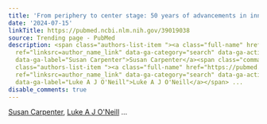 ```yaml
---
title: 'From periphery to center stage: 50 years of advancements in innate immunity.'
date: '2024-07-15'
linkTitle: https://pubmed.ncbi.nlm.nih.gov/39019038
source: Trending page - PubMed
description: <span class="authors-list-item "><a class="full-name" href="https://pubmed.ncbi.nlm.nih.gov/?term=Carpenter+S&amp;cauthor_id=39019038"
  ref="linksrc=author_name_link" data-ga-category="search" data-ga-action="author_link"
  data-ga-label="Susan Carpenter">Susan Carpenter</a><span class="comma">,&nbsp;</span></span><span
  class="authors-list-item "><a class="full-name" href="https://pubmed.ncbi.nlm.nih.gov/?term=O%27Neill+LAJ&amp;cauthor_id=39019038"
  ref="linksrc=author_name_link" data-ga-category="search" data-ga-action="author_link"
  data-ga-label="Luke A J O'Neill">Luke A J O'Neill</a></span> ...
disable_comments: true
---
```

<span class="authors-list-item "><a class="full-name" href="https://pubmed.ncbi.nlm.nih.gov/?term=Carpenter+S&amp;cauthor_id=39019038" ref="linksrc=author_name_link" data-ga-category="search" data-ga-action="author_link" data-ga-label="Susan Carpenter">Susan Carpenter</a><span class="comma">,&nbsp;</span></span><span class="authors-list-item "><a class="full-name" href="https://pubmed.ncbi.nlm.nih.gov/?term=O%27Neill+LAJ&amp;cauthor_id=39019038" ref="linksrc=author_name_link" data-ga-category="search" data-ga-action="author_link" data-ga-label="Luke A J O'Neill">Luke A J O'Neill</a></span> ...